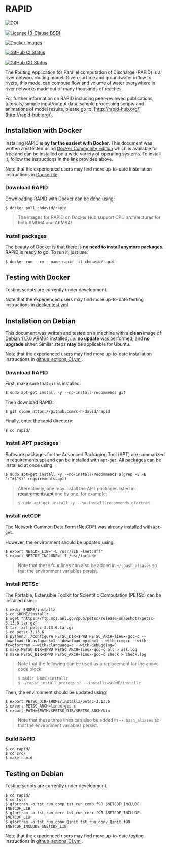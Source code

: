 # RAPID
[![DOI](https://zenodo.org/badge/DOI/10.5281/zenodo.593867.svg)](https://doi.org/10.5281/zenodo.593867)

[![License (3-Clause BSD)](https://img.shields.io/badge/license-BSD%203--Clause-yellow.svg)](https://github.com/c-h-david/rapid/blob/master/LICENSE)

[![Docker Images](https://img.shields.io/badge/docker-images-blue?logo=docker)](https://hub.docker.com/r/chdavid/rapid/tags)

[![GitHub CI Status](https://github.com/c-h-david/rapid/actions/workflows/github_actions_CI.yml/badge.svg)](https://github.com/c-h-david/rapid/actions/workflows/github_actions_CI.yml)

[![GitHub CD Status](https://github.com/c-h-david/rapid/actions/workflows/github_actions_CD.yml/badge.svg)](https://github.com/c-h-david/rapid/actions/workflows/github_actions_CD.yml)

The Routing Application for Parallel computatIon of Discharge (RAPID) is a river
network routing model. Given surface and groundwater inflow to rivers, this 
model can compute flow and volume of water everywhere in river networks made out 
of many thousands of reaches. 

For further information on RAPID including peer-reviewed publications, tutorials, 
sample input/output data, sample processing scripts and animations of model 
results, please go to: 
[http://rapid-hub.org/](http://rapid-hub.org/).

## Installation with Docker
Installing RAPID is **by far the easiest with Docker**. This document was
written and tested using
[Docker Community Edition](https://www.docker.com/community-edition#/download)
which is available for free and can be installed on a wide variety of operating
systems. To install it, follow the instructions in the link provided above.

Note that the experienced users may find more up-to-date installation
instructions in
[Dockerfile](https://github.com/c-h-david/rapid/blob/master/Dockerfile).

### Download RAPID
Downloading RAPID with Docker can be done using:

```
$ docker pull chdavid/rapid
```

> The images for RAPID on Docker Hub support CPU architectures for both AMD64
> and ARM64!

### Install packages
The beauty of Docker is that there is **no need to install anymore packages**.
RAPID is ready to go! To run it, just use:

```
$ docker run --rm --name rapid -it chdavid/rapid
```

## Testing with Docker
Testing scripts are currently under development.

Note that the experienced users may find more up-to-date testing instructions
in
[docker.test.yml](https://github.com/c-h-david/rapid/blob/master/docker.test.yml).

## Installation on Debian
This document was written and tested on a machine with a **clean** image of 
[Debian 11.7.0 ARM64](https://cdimage.debian.org/cdimage/archive/11.7.0/arm64/iso-cd/debian-11.7.0-arm64-netinst.iso)
installed, *i.e.* **no update** was performed, and **no upgrade** either. 
Similar steps **may** be applicable for Ubuntu.

Note that the experienced users may find more up-to-date installation 
instructions in
[github\_actions\_CI.yml](https://github.com/c-h-david/rapid/blob/master/.github/workflows/github_actions_CI.yml).

### Download RAPID
First, make sure that `git` is installed: 

```
$ sudo apt-get install -y --no-install-recommends git
```

Then download RAPID:

```
$ git clone https://github.com/c-h-david/rapid
```

Finally, enter the rapid directory:

```
$ cd rapid/
```

### Install APT packages
Software packages for the Advanced Packaging Tool (APT) are summarized in 
[requirements.apt](https://github.com/c-h-david/rapid/blob/master/requirements.apt)
and can be installed with `apt-get`. All packages can be installed at once using:

```
$ sudo apt-get install -y --no-install-recommends $(grep -v -E '(^#|^$)' requirements.apt)
```

> Alternatively, one may install the APT packages listed in 
> [requirements.apt](https://github.com/c-h-david/rapid/blob/master/requirements.apt)
> one by one, for example:
>
> ```
> $ sudo apt-get install -y --no-install-recommends gfortran
>```

### Install netCDF
The Network Common Data Form (NetCDF) was already installed with `apt-get`.

However, the environment should be updated using:

```
$ export NETCDF_LIB='-L /usr/lib -lnetcdff'
$ export NETCDF_INCLUDE='-I /usr/include'
```

> Note that these four lines can also be added in `~/.bash_aliases` so that the 
> environment variables persist.

### Install PETSc
The Portable, Extensible Toolkit for Scientific Computation (PETSc)
can be installed using:

```
$ mkdir $HOME/installz
$ cd $HOME/installz
$ wget "https://ftp.mcs.anl.gov/pub/petsc/release-snapshots/petsc-3.13.6.tar.gz"
$ tar -xzf petsc-3.13.6.tar.gz
$ cd petsc-3.13.6
$ python3 ./configure PETSC_DIR=$PWD PETSC_ARCH=linux-gcc-c --download-fblaslapack=1 --download-mpich=1 --with-cc=gcc --with-fc=gfortran --with-clanguage=c --with-debugging=0
$ make PETSC_DIR=$PWD PETSC_ARCH=linux-gcc-c all > all.log
$ make PETSC_DIR=$PWD PETSC_ARCH=linux-gcc-c check > check.log
```

> Note that the following can be used as a replacement for the above code block:
>
> ```
> $ mkdir $HOME/installz
> $ ./rapid_install_prereqs.sh --installz=$HOME/installz
> ```

Then, the environment should be updated using:

```
$ export PETSC_DIR=$HOME/installz/petsc-3.13.6
$ export PETSC_ARCH=linux-gcc-c
$ export PATH=$PATH:$PETSC_DIR/$PETSC_ARCH/bin
```

> Note that these three lines can also be added in `~/.bash_aliases` so that the 
> environment variables persist.
> 

### Build RAPID

```
$ cd rapid/
$ cd src/
$ make rapid
```

## Testing on Debian
Testing scripts are currently under development.

```
$ cd rapid/
$ cd tst/
$ gfortran -o tst_run_comp tst_run_comp.f90 $NETCDF_INCLUDE $NETCDF_LIB
$ gfortran -o tst_run_cerr tst_run_cerr.f90 $NETCDF_INCLUDE $NETCDF_LIB
$ gfortran -o tst_run_conv_Qinit tst_run_conv_Qinit.f90 $NETCDF_INCLUDE $NETCDF_LIB
```

Note that the experienced users may find more up-to-date testing instructions 
in
[github\_actions\_CI.yml](https://github.com/c-h-david/rapid/blob/master/.github/workflows/github_actions_CI.yml).
